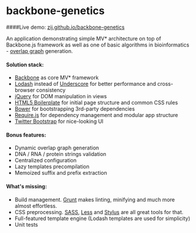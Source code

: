 backbone-genetics
=================
####Live demo: [zij.github.io/backbone-genetics](http://zij.github.io/backbone-genetics)

An application demonstrating simple MV* architecture on top of Backbone.js framework as well as one of basic algorithms in bioinformatics - [overlap graph](http://rosalind.info/problems/grph) generation.

#### Solution stack:
  - [Backbone](http://backbonejs.org) as core MV* framework
  - [Lodash](http://lodash.com) instead of [Underscore](http://underscorejs.org) for better performance and cross-browser consistency
  - [jQuery](http://jquery.com) for DOM manipulation in views
  - [HTML5 Boilerplate](http://html5boilerplate.com) for initial page structure and common CSS rules
  - [Bower](http://bower.io) for bootstrapping 3rd-party dependencies
  - [Require.js](http://requirejs.org/) for dependency management and modular app structure
  - [Twitter Bootstrap](http://getbootstrap.com/) for nice-looking UI

#### Bonus features:
  - Dynamic overlap graph generation
  - DNA / RNA / protein strings validation
  - Centralized configuration
  - Lazy templates precompilation
  - Memoized suffix and prefix extraction

#### What's missing:
  - Build management. [Grunt](http://gruntjs.com) makes linting, minifying and much more almost effortless.
  - CSS preprocessing. [SASS](http://sass-lang.com/), [Less](http://lesscss.org/) and [Stylus](http://learnboost.github.io/stylus/) are all great tools for that.
  - Full-featured template engine (Lodash templates are used for simplicity)
  - Unit tests

